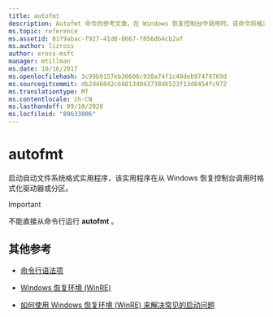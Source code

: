 ```yaml
---
title: autofmt
description: Autofmt 命令的参考文章，在 Windows 恢复控制台中调用时，该命令将格式化驱动器或分区。
ms.topic: reference
ms.assetid: 81f9abac-f927-41d8-8667-f056db4cb2af
ms.author: lizross
author: eross-msft
manager: mtillman
ms.date: 10/16/2017
ms.openlocfilehash: 3c99b9157eb30606c930a74f1c40deb97479769d
ms.sourcegitcommit: db2d46842c68813d043738d6523f13d8454fc972
ms.translationtype: MT
ms.contentlocale: zh-CN
ms.lasthandoff: 09/10/2020
ms.locfileid: "89633006"
---
```

# <a name="autofmt"></a>autofmt

启动自动文件系统格式实用程序，该实用程序在从 Windows 恢复控制台调用时格式化驱动器或分区。

> [!IMPORTANT]
> 不能直接从命令行运行 **autofmt** 。

## <a name="additional-references"></a>其他参考

- [命令行语法项](command-line-syntax-key.md)

- [Windows 恢复环境 (WinRE) ](/windows-hardware/manufacture/desktop/windows-recovery-environment--windows-re--technical-reference)

- [如何使用 Windows 恢复环境 (WinRE) 来解决常见的启动问题](https://support.microsoft.com/help/4026030/how-to-use-windows-recovery-environment-winre-to-troubleshoot-common-s)
